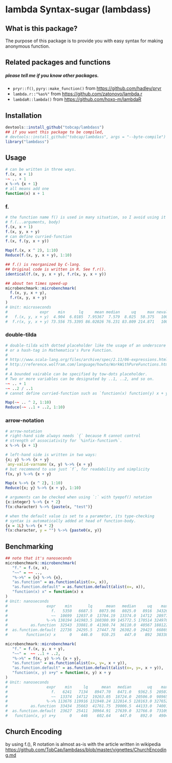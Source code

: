 # lambda Syntax-sugar (lambdass)

## What is this package?
The purpose of this package is to provide you with easy syntax for making anonymous
function. 

## Related packages and functions
##### please tell me if you know other packages.
* `pryr::f()`, `pyry::make_function()` from https://github.com/hadley/pryr
* `lambda.r::"%as%"` from https://github.com/zatonovo/lambda.r
* `lambdaR::lambda()` from https://github.com/hoxo-m/lambdaR    


## Installation
``` r
devtools::install_github("tobcap/lambdass")
## if you want this package to be compiled,
# devtools::install_github("tobcap/lambdass", args = "--byte-compile")
library("lambdass")
```

## Usage
``` r
# can be written in three ways.
f.(x, x + 1)
~~ .. + 1
x %->% {x + 1}
# all means add one
function(x) x + 1
```
### f.
``` r
# the function name f() is used in many situation, so I avoid using it and `f.` is adopted.
# f.(...arguments, body)
f.(x, x + 1)
f.(x, y, x + y)
# can define curried-function
f.(x, f.(y, x + y)) 

Map(f.(x, x ^ 2), 1:10)
Reduce(f.(x, y, x + y), 1:10)
```

``` r
## f.() is reorganized by C-lang.
## Original code is written in R. See f.r().
identical(f.(x, y, x + y), f.r(x, y, x + y))

## about ten times speed-up
microbenchmark::microbenchmark(
  f.(x, y, x + y), 
  f.r(x, y, x + y)
)
# Unit: microseconds
#              expr    min      lq     mean median     uq     max neval
#   f.(x, y, x + y)  4.904  6.0185  7.95367  7.579  8.025  50.375   100
#  f.r(x, y, x + y) 73.556 75.3395 86.02026 76.231 83.809 214.871   100
```

### double-tilda
``` r
# double-tilda with dotted placeholder like the usage of an underscore in scala's lambda
# or a hash-tag in Mathematica's Pure Function.
# 
# http://www.scala-lang.org/files/archive/spec/2.11/06-expressions.html#placeholder-syntax-for-anonymous-functions
# http://reference.wolfram.com/language/howto/WorkWithPureFunctions.html
# 
# A bounded vairable can be specified by tow-dots placeholder.
# Two or more variables can be designated by ..1, ..2, and so on.
~~ .. + 1
~~ ..2 / ..1
# cannot define curried-function such as `function(x) function(y) x + y`

Map(~~ .. ^ 2, 1:10)
Reduce(~~ ..1 + ..2, 1:10)
```

### arrow-notation
``` r
# arrow-notation
# right-hand side always needs `{` because R cannot control
# strength of associativity for `%infix-function%`.
x %->% {x + 1}

# left-hand side is written in two ways:
{x; y} %->% {x + y}
`any-valid-varname`(x, y) %->% {x + y}
# but recommend to use just `f`, for readability and simplicity
f(x, y) %->% {x + y}

Map(x %->% {x ^ 2}, 1:10)
Reduce({x; y} %->% {x + y}, 1:10)

# arguments can be checked when using `:` with tyepof() notation
{x:integer} %->% {x * 2}
f(x:character) %->% {paste(x, "test")}

# when the default value is set to a parameter, its type-checking 
# syntax is automatically added at head of function-body.
{x = 1L} %->% {x * 2}
f(x:character, y = "") %->% {paste0(x, y)}
```

## Benchmarking
``` r
## note that it's nanoseconds
microbenchmark::microbenchmark(
   "f." = f.(x, x), 
   "~~" = ~~ ..,
   "%->%" = {x} %->% {x},
   "as.function" = as.function(alist(x=, x)),
   "as.function.default" = as.function.default(alist(x=, x)),
   "function(x) x" = function(x) x
)
# Unit: nanoseconds
#                 expr    min       lq      mean   median     uq    max neval
#                   f.   5350   6687.5   8073.96   8025.0   8916  34326   100
#                   ~~  10699  12037.0  13704.19  13374.0  14712  28977   100
#                 %->% 138194 141983.5 160380.99 145772.5 170514 324978   100
#          as.function  32543  33881.0  41360.74  36110.0  40567 188122   100
#  as.function.default  22736  24295.5  27447.78  26302.0  29423  66869   100
#        function(x) x      0    446.0    910.25    447.0    892  38338   100

microbenchmark::microbenchmark(
   "f." = f.(x, y, x + y), 
   "~~" =  ~~ ..1 + ..2,
   "%->%" = f(x, y) %->% {x + y},
   "as.function" = as.function(alist(x=, y=, x + y)),
   "as.function.default" = as.function.default(alist(x=, y=, x + y)),
   "function(x, y) x+y" = function(x, y) x + y
)
# Unit: nanoseconds
#                 expr    min     lq      mean   median       uq    max neval
#                   f.   6241   7134   8947.70   8471.0   9362.5  20507   100
#                   ~~  13374  14712  19263.05  18724.0  20506.0  98965   100
#                 %->% 113676 119916 131948.24 122814.5 128163.0 327652   100
#          as.function  33434  35663  41761.75  39006.5  44133.0  74001   100
#  as.function.default  23627  25411  30964.91  27639.0  32766.0  73109   100
#   function(x, y) x+y      0    446    602.64    447.0    892.0   4904   100
```

## Church Encoding
by using f.(), R notation is almost as-is with the article written in  wikipedia
https://github.com/TobCap/lambdass/blob/master/vignettes/ChurchEncoding.md

